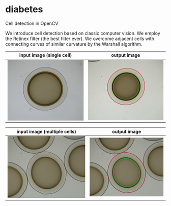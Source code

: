 # diabetes
Cell detection in OpenCV

We introduce cell detection based on classic computer vision. 
We employ the Retinex filter (the best filter ever). 
We overcome adjacent cells with connecting curves of similar curvature by the Warshall algorithm.
 

 input image (single cell)               | output image
:-------------------------:|:-------------------------:
![input-single](images/input-single.jpg)  |![output-single](images/output-single.jpg)

 input image (multiple cells)              | output image
:-------------------------:|:-------------------------:
![input-multiple](images/input-multiple.jpg)  |![output-multiple](images/output-multiple.jpg)

